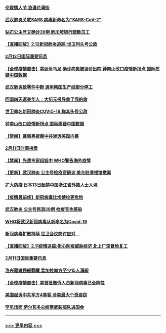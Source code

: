 #### [伦敦情人节 浪漫花满街](../pages/prog202/a102775786.md?t=02130555) 
#### [武汉肺炎关联SARS 病毒新命名为“SARS-CoV-2”](../pages/prog202/a102775719.md?t=02130555) 
#### [钻石公主号又确诊39例 新加坡银行疏散员工](../pages/prog202/a102775691.md?t=02130555) 
#### [【直播回放】2.12新冠肺炎追踪:世卫列头号公敌](../pages/prog202/a102775541.md?t=02130555) 
#### [2月12日国际重要讯息](../pages/prog202/a102775437.md?t=02130555) 
#### [【全球疫情直击】美返侨乌龙 确诊病患被误诊出院 钟南山改口疫情新拐点 国际质疑中国数据](../pages/prog202/a102775378.md?t=02130555) 
#### [武汉肺炎致零件中断 通用韩国生产线部分停工](../pages/prog202/a102775365.md?t=02130555) 
#### [回国四天返美华人：大纪元报导救了我的命](../pages/prog202/a102775342.md?t=02130555) 
#### [世卫命名新冠肺炎COVID-19 称其头号公敌](../pages/prog202/a102775196.md?t=02130555) 
#### [钟南山改口疫情新拐点 国际质疑中国数据](../pages/prog202/a102775178.md?t=02130555) 
#### [【禁闻】蓬佩奥披露中共渗透美国内幕](../pages/prog202/a102775129.md?t=02130555) 
#### [2月11日时事拼盘](../pages/prog202/a102775140.md?t=02130555) 
#### [【禁闻】先遣专家组抵中 WHO警告海外疫情](../pages/prog202/a102775112.md?t=02130555) 
#### [【更新】武汉肺炎 公主号检疫官确诊 美允驻港领馆撤离](../pages/prog202/a102770740.md?t=02130555) 
#### [扩大防疫 日本13日起禁中国浙江省外籍人士入境](../pages/prog202/a102775051.md?t=02130555) 
#### [【疫情最前线】新冠病毒比埃博拉更危险](../pages/prog202/a102775043.md?t=02130555) 
#### [武汉肺炎 公主号再添39例 检疫官也感染](../pages/prog202/a102775031.md?t=02130555) 
#### [WHO将武汉新冠病毒从新命名为Covid-19](../pages/prog202/a102774891.md?t=02130555) 
#### [新冠病毒扩散持续 世卫会议商讨应对　](../pages/prog202/a102774850.md?t=02130555) 
#### [【直播回放】2.11疫情追踪:担心防疫威胁经济 北上广深冒险复工](../pages/prog202/a102774741.md?t=02130555) 
#### [2月11日国际重要讯息](../pages/prog202/a102774621.md?t=02130555) 
#### [洛兴雅难民船翻覆 孟加拉南方至少15人溺毙](../pages/prog202/a102774586.md?t=02130555) 
#### [【全球疫情直击】美首批撤侨人员新冠病毒已全阴性](../pages/prog202/a102774523.md?t=02130555) 
#### [美国起诉中共军方4黑客 涉美最大个资盗窃](../pages/prog202/a102774508.md?t=02130555) 
#### [罕见场面  萨尔瓦多总统带武装部队进国会](../pages/prog202/a102774494.md?t=02130555) 

----
#### [ >>> 更早内容 <<< ](../indexes/prog202-earlier.md)
